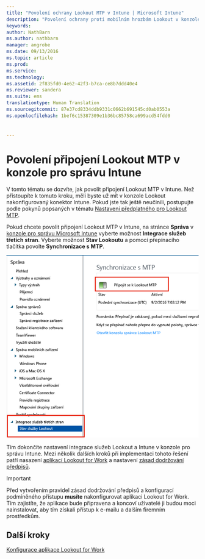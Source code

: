 ```yaml
---
title: "Povolení ochrany Lookout MTP v Intune | Microsoft Intune"
description: "Povolení ochrany proti mobilním hrozbám Lookout v konzole pro správu Intune."
keywords: 
author: NathBarn
ms.author: nathbarn
manager: angrobe
ms.date: 09/13/2016
ms.topic: article
ms.prod: 
ms.service: 
ms.technology: 
ms.assetid: 2f835fd0-4e62-42f3-b7ca-ce8b7ddd40e4
ms.reviewer: sandera
ms.suite: ems
translationtype: Human Translation
ms.sourcegitcommit: 87e37cd8334ddb9331c0662b691545cd0ab0553a
ms.openlocfilehash: 1bef6c15387309e1b36bc85758ca699acd54fdd0


---
```


# <a name="enable-lookout-mtp-connection-in-the-intune-admin-console"></a>Povolení připojení Lookout MTP v konzole pro správu Intune
V tomto tématu se dozvíte, jak povolit připojení Lookout MTP v Intune. Než přistoupíte k tomuto kroku, měli byste už mít v konzole Lookout nakonfigurovaný konektor Intune.  Pokud jste tak ještě neučinili, postupujte podle pokynů popsaných v tématu [Nastavení předplatného pro Lookout MTP](set-up-your-subscription-with-lookout-mtp.md).

Pokud chcete povolit připojení Lookout MTP v Intune, na stránce **Správa** v [konzole pro správu Microsoft Intune](https://manage.microsoft.com) vyberte možnost **Integrace služeb třetích stran**. Vyberte možnost **Stav Lookoutu** a pomocí přepínacího tlačítka povolte **Synchronizace s MTP**.

![snímek obrazovky synchronizace Lookout se zvýrazněným přepínacím tlačítkem Povolit](../media/mtp/lookout-intune-synchronization.png)

Tím dokončíte nastavení integrace služeb Lookout a Intune v konzole pro správu Intune.  Mezi několik dalších kroků při implementaci tohoto řešení patří nasazení [aplikací Lookout for Work](configure-and-deploy-lookout-for-work-apps.md) a nastavení [zásad dodržování předpisů](enable-device-threat-protection-rule-in-compliance-policy.md).

>[!IMPORTANT]
> Před vytvořením pravidel zásad dodržování předpisů a konfigurací podmíněného přístupu **musíte** nakonfigurovat aplikaci Lookout for Work. Tím zajistíte, že aplikace bude připravena a koncoví uživatelé ji budou moci nainstalovat, aby tím získali přístup k e-mailu a dalším firemním prostředkům.
## <a name="next-steps"></a>Další kroky
[Konfigurace aplikace Lookout for Work](configure-and-deploy-lookout-for-work-apps.md)



<!--HONumber=Dec16_HO2-->


